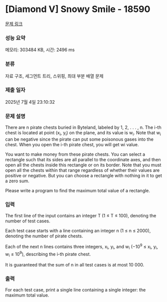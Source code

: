 # [Diamond V] Snowy Smile - 18590 

[문제 링크](https://www.acmicpc.net/problem/18590) 

### 성능 요약

메모리: 303484 KB, 시간: 2496 ms

### 분류

자료 구조, 세그먼트 트리, 스위핑, 최대 부분 배열 문제

### 제출 일자

2025년 7월 4일 23:10:32

### 문제 설명

<p>There are n pirate chests buried in Byteland, labeled by 1, 2, . . . , n. The i-th chest is located at point (x<sub>i</sub>, y<sub>i</sub>) on the plane, and its value is w<sub>i</sub>. Note that w<sub>i</sub> can be negative since the pirate can put some poisonous gases into the chest. When you open the i-th pirate chest, you will get wi value.</p>

<p>You want to make money from these pirate chests. You can select a rectangle such that its sides are all parallel to the coordinate axes, and then open all the chests inside this rectangle or on its border. Note that you must open all the chests within that range regardless of whether their values are positive or negative. But you can choose a rectangle with nothing in it to get a zero sum.</p>

<p>Please write a program to find the maximum total value of a rectangle.</p>

### 입력 

 <p>The first line of the input contains an integer T (1 ≤ T ≤ 100), denoting the number of test cases.</p>

<p>Each test case starts with a line containing an integer n (1 ≤ n ≤ 2000), denoting the number of pirate chests.</p>

<p>Each of the next n lines contains three integers, x<sub>i</sub>, y<sub>i</sub>, and w<sub>i</sub> (−10<sup>9</sup> ≤ x<sub>i</sub>, y<sub>i</sub>, w<sub>i</sub> ≤ 10<sup>9</sup>), describing the i-th pirate chest.</p>

<p>It is guaranteed that the sum of n in all test cases is at most 10 000.</p>

### 출력 

 <p>For each test case, print a single line containing a single integer: the maximum total value.</p>

